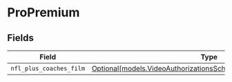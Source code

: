 # ProPremium


## Fields

| Field                                                                                                                      | Type                                                                                                                       | Required                                                                                                                   | Description                                                                                                                |
| -------------------------------------------------------------------------------------------------------------------------- | -------------------------------------------------------------------------------------------------------------------------- | -------------------------------------------------------------------------------------------------------------------------- | -------------------------------------------------------------------------------------------------------------------------- |
| `nfl_plus_coaches_film`                                                                                                    | [Optional[models.VideoAuthorizationsSchemasNFLPLUSCOACHESFILM]](../models/videoauthorizationsschemasnflpluscoachesfilm.md) | :heavy_minus_sign:                                                                                                         | N/A                                                                                                                        |